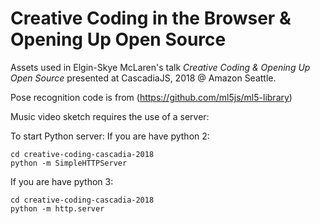 # Creative Coding in the Browser & Opening Up Open Source

Assets used in Elgin-Skye McLaren's talk *Creative Coding & Opening Up Open Source* presented at CascadiaJS, 2018 @ Amazon Seattle.

Pose recognition code is from (https://github.com/ml5js/ml5-library)

Music video sketch requires the use of a server:

To start Python server:
If you are have python 2:
```
cd creative-coding-cascadia-2018
python -m SimpleHTTPServer
```
If you are have python 3:
```
cd creative-coding-cascadia-2018
python -m http.server
```

